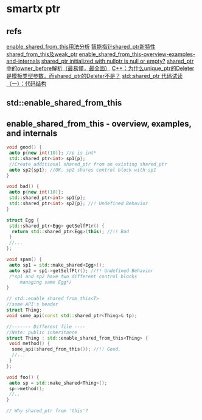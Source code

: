 # smartx ptr

## refs

[enable_shared_from_this用法分析](https://www.cnblogs.com/wangshaowei/p/10669646.html)
[智能指针shared_ptr新特性shared_from_this及weak_ptr](https://www.cnblogs.com/wangshaowei/p/10669646.html)
[enable_shared_from_this-overview-examples-and-internals](https://www.nextptr.com/tutorial/ta1414193955/enable_shared_from_this-overview-examples-and-internals)
[shared_ptr initialized with nullptr is null or empty?](https://www.nextptr.com/question/qa1372136808/shared_ptr-initialized-with-nullptr-is-null-or-empty)
[shared_ptr中的owner_before解析（最易懂，最全面）](https://blog.csdn.net/weixin_45590473/article/details/113040456)
[C++：为什么unique_ptr的Deleter是模板类型参数，而shared_ptr的Deleter不是？](https://www.cnblogs.com/fuzhe1989/p/7763623.html)
[std::shared_ptr 代码试读（一）：代码结构](https://github.com/Walton1128/STL-soruce-code-read/blob/main/shared_ptr%20%E4%BB%A3%E7%A0%81%E8%AF%95%E8%AF%BB%EF%BC%88%E4%B8%80%EF%BC%89%EF%BC%9A%E4%BB%A3%E7%A0%81%E7%BB%93%E6%9E%84.md)

## std::enable_shared_from_this

## enable_shared_from_this - overview, examples, and internals

```c++
void good() {
 auto p{new int(10)}; //p is int*
 std::shared_ptr<int> sp1{p};
 //Create additional shared_ptr from an existing shared_ptr
 auto sp2{sp1}; //OK. sp2 shares control block with sp1
}

void bad() {
 auto p{new int(10)};
 std::shared_ptr<int> sp1{p};
 std::shared_ptr<int> sp2{p}; //! Undefined Behavior
}

struct Egg {
 std::shared_ptr<Egg> getSelfPtr() {
  return std::shared_ptr<Egg>(this); //!! Bad
 }
 //...
};

void spam() {
 auto sp1 = std::make_shared<Egg>();
 auto sp2 = sp1->getSelfPtr(); //!! Undefined Behavior
 /*sp1 and sp2 have two different control blocks
     managing same Egg*/
}

// std::enable_shared_from_this<T>
//some API's header
struct Thing;
void some_api(const std::shared_ptr<Thing>& tp);

//------- Different file ----
//Note: public inheritance
struct Thing : std::enable_shared_from_this<Thing> {
 void method() {
  some_api(shared_from_this()); //!! Good.
  //...
 }
};

void foo() {
 auto sp = std::make_shared<Thing>();
 sp->method();
 //..
}

// Why shared_ptr from 'this'?
```
